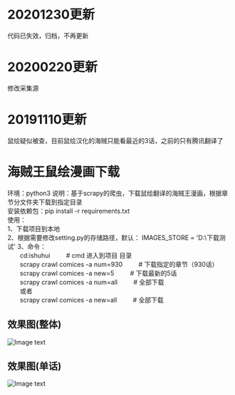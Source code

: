 # 20201230更新
代码已失效，归档，不再更新

# 20200220更新
修改采集源

# 20191110更新
鼠绘疑似被查，目前鼠绘汉化的海贼只能看最近的3话，之前的只有腾讯翻译了

# 海贼王鼠绘漫画下载
环境：python3
说明：基于scrapy的爬虫，下载鼠绘翻译的海贼王漫画，根据章节分文件夹下载到指定目录  
安装依赖包：pip install -r requirements.txt  
使用：  
1、下载项目到本地  
2、根据需要修改setting.py的存储路径，默认： IMAGES_STORE = 'D:\下载测试'
3、命令：  
&emsp;&emsp;cd:ishuhui &emsp;&emsp;  # cmd 进入到项目 目录  
&emsp;&emsp;scrapy crawl comices -a num=930 &emsp;&emsp; # 下载指定的章节（930话）  
&emsp;&emsp;scrapy crawl comices -a new=5 &emsp;&emsp;  # 下载最新的5话  
&emsp;&emsp;scrapy crawl comices -a num=all &emsp;&emsp; # 全部下载  
&emsp;&emsp;或者  
&emsp;&emsp;scrapy crawl comices -a new=all &emsp;&emsp; # 全部下载 
 
## 效果图(整体)  
![Image text](https://github.com/TurboWay/ishuhui/blob/master/img_example/eg.png)  
## 效果图(单话)   
![Image text](https://github.com/TurboWay/ishuhui/blob/master/img_example/eg2.png)  
